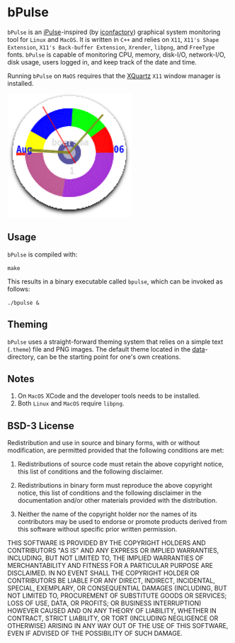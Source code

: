 # bPulse

`bPulse` is an [iPulse](https://ipulseapp.com)-inspired (by [iconfactory](https://iconfactory.com)) graphical system monitoring tool for `Linux` and `MacOS`. It is written in `C++` and relies on `X11`, `X11's Shape Extension`, `X11's Back-buffer Extension`, `Xrender`, `libpng`, and `FreeType` fonts. `bPulse` is capable of monitoring CPU, memory, disk-I/O, network-I/O, disk usage, users logged in, and keep track of the date and time.

Running `bPulse` on `MaOS` requires that the [XQuartz](https://www.xquartz.org) `X11` window manager is installed.

![bPulse in Action](bPulse.png "bPulse in Action")

## Usage

`bPulse`  is compiled with:

```shell
make
```

This results in a binary executable called `bpulse`, which can be invoked as follows:

```shell
./bpulse &
```

## Theming

`bPulse` uses a straight-forward theming system that relies on a simple text (`.theme`) file and PNG images. The default theme located in the  [data](data/)-directory, can be the starting point for one's own creations.

## Notes

1. On `MacOS` XCode and the developer tools needs to be installed.
2. Both `Linux` and `MacOS` require `libpng`.

## BSD-3 License

Redistribution and use in source and binary forms, with or without modification, are permitted provided that the following conditions are met:

1. Redistributions of source code must retain the above copyright notice, this list of conditions and the following disclaimer.

2. Redistributions in binary form must reproduce the above copyright notice, this list of conditions and the following disclaimer in the documentation and/or other materials provided with the distribution.

3. Neither the name of the copyright holder nor the names of its contributors may be used to endorse or promote products derived from this software without specific prior written permission.

THIS SOFTWARE IS PROVIDED BY THE COPYRIGHT HOLDERS AND CONTRIBUTORS "AS IS" AND ANY EXPRESS OR IMPLIED WARRANTIES, INCLUDING, BUT NOT LIMITED TO, THE IMPLIED WARRANTIES OF MERCHANTABILITY AND FITNESS FOR A PARTICULAR PURPOSE ARE DISCLAIMED. IN NO EVENT SHALL THE COPYRIGHT HOLDER OR CONTRIBUTORS BE LIABLE FOR ANY DIRECT, INDIRECT, INCIDENTAL, SPECIAL, EXEMPLARY, OR CONSEQUENTIAL DAMAGES (INCLUDING, BUT NOT LIMITED TO, PROCUREMENT OF SUBSTITUTE GOODS OR SERVICES; LOSS OF USE, DATA, OR PROFITS; OR BUSINESS INTERRUPTION) HOWEVER CAUSED AND ON ANY THEORY OF LIABILITY, WHETHER IN CONTRACT, STRICT LIABILITY, OR TORT (INCLUDING NEGLIGENCE OR OTHERWISE) ARISING IN ANY WAY OUT OF THE USE OF THIS SOFTWARE, EVEN IF ADVISED OF THE POSSIBILITY OF SUCH DAMAGE.
